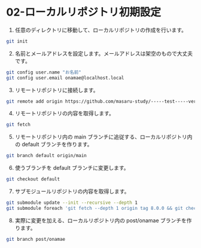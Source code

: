 # 02-ローカルリポジトリ初期設定

1.  任意のディレクトリに移動して、ローカルリポジトリの作成を行います。

```bash
git init
```

2.  名前とメールアドレスを設定します。メールアドレスは架空のもので大丈夫です。

```bash
git config user.name "お名前"
git config user.email onamae@localhost.local
```

3.  リモートリポジトリに接続します。

```bash
git remote add origin https://github.com/masaru-study/-----test-----verify-note.git
```

4.  リモートリポジトリの内容を取得します。

```bash
git fetch
```

5.  リモートリポジトリ内の main ブランチに追従する、ローカルリポジトリ内の default ブランチを作ります。

```bash
git branch default origin/main
```

6.  使うブランチを default ブランチに変更します。

```bash
git checkout default
```

7.  サブモジュールリポジトリの内容を取得します。

```bash
git submodule update --init --recursive --depth 1
git submodule foreach 'git fetch --depth 1 origin tag 8.0.0 && git checkout 8.0.0'
```

8.  実際に変更を加える、ローカルリポジトリ内の post/onamae ブランチを作ります。

```bash
git branch post/onamae
```
